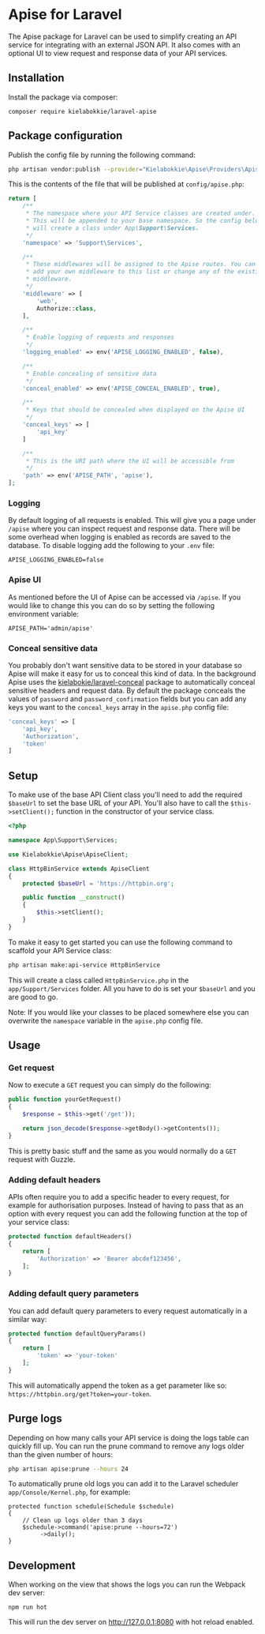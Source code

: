 # Apise for Laravel

The Apise package for Laravel can be used to simplify creating an API service for integrating with an external JSON API. It also comes with an optional UI to view request and response data of your API services.

## Installation

Install the package via composer:

    composer require kielabokkie/laravel-apise

## Package configuration

Publish the config file by running the following command:

```bash
php artisan vendor:publish --provider="Kielabokkie\Apise\Providers\ApiseServiceProvider"
```

This is the contents of the file that will be published at `config/apise.php`:

```php
return [
    /**
     * The namespace where your API Service classes are created under.
     * This will be appended to your base namespace. So the config below
     * will create a class under App\Support\Services.
     */
    'namespace' => 'Support\Services',

    /**
     * These middlewares will be assigned to the Apise routes. You can
     * add your own middleware to this list or change any of the existing
     * middleware.
     */
    'middleware' => [
        'web',
        Authorize::class,
    ],

    /**
     * Enable logging of requests and responses
     */
    'logging_enabled' => env('APISE_LOGGING_ENABLED', false),

    /**
     * Enable concealing of sensitive data
     */
    'conceal_enabled' => env('APISE_CONCEAL_ENABLED', true),

    /**
     * Keys that should be concealed when displayed on the Apise UI
     */
    'conceal_keys' => [
        'api_key'
    ]

    /**
     * This is the URI path where the UI will be accessible from
     */
    'path' => env('APISE_PATH', 'apise'),
];
```

### Logging

By default logging of all requests is enabled. This will give you a page under `/apise` where you can inspect request and response data. There will be some overhead when logging is enabled as records are saved to the database. To disable logging add the following to your `.env` file:

```
APISE_LOGGING_ENABLED=false
```

### Apise UI

As mentioned before the UI of Apise can be accessed via `/apise`. If you would like to change this you can do so by setting the following environment variable:

```
APISE_PATH='admin/apise'
```

### Conceal sensitive data

You probably don't want sensitive data to be stored in your database so Apise will make it easy for us to conceal this kind of data. In the background Apise uses the [kielabokie/laravel-conceal](https://github.com/kielabokkie/laravel-conceal) package to automatically conceal sensitive headers and request data. By default the package conceals the values of `password` and `password_confirmation` fields but you can add any keys you want to the `conceal_keys` array in the `apise.php` config file:

```php
'conceal_keys' => [
    'api_key',
    'Authorization',
    'token'
]
```

## Setup

To make use of the base API Client class you'll need to add the required `$baseUrl` to set the base URL of your API. You'll also have to call the `$this->setClient();` function in the constructor of your service class.

```php
<?php

namespace App\Support\Services;

use Kielabokkie\Apise\ApiseClient;

class HttpBinService extends ApiseClient
{
    protected $baseUrl = 'https://httpbin.org';

    public function __construct()
    {
        $this->setClient();
    }
}
```

To make it easy to get started you can use the following command to scaffold your API Service class:

```bash
php artisan make:api-service HttpBinService
```

This will create a class called `HttpBinService.php` in the `app/Support/Services` folder. All you have to do is set your `$baseUrl` and you are good to go.

Note: If you would like your classes to be placed somewhere else you can overwrite the `namespace` variable in the `apise.php` config file.

## Usage

### Get request

Now to execute a `GET` request you can simply do the following:

```php
public function yourGetRequest()
{
    $response = $this->get('/get'));

    return json_decode($response->getBody()->getContents());
}
```

This is pretty basic stuff and the same as you would normally do a `GET` request with Guzzle.

### Adding default headers

APIs often require you to add a specific header to every request, for example for authorisation purposes. Instead of having to pass that as an option with every request you can add the following function at the top of your service class:

```php
protected function defaultHeaders()
{
    return [
        'Authorization' => 'Bearer abcdef123456',
    ];
}
```

### Adding default query parameters

You can add default query parameters to every request automatically in a similar way:

```php
protected function defaultQueryParams()
{
    return [
        'token' => 'your-token'
    ];
}
```

This will automatically append the token as a get parameter like so: `https://httpbin.org/get?token=your-token`.

## Purge logs

Depending on how many calls your API service is doing the logs table can quickly fill up. You can run the prune command to remove any logs older than the given number of hours:

```bash
php artisan apise:prune --hours 24
```

To automatically prune old logs you can add it to the Laravel scheduler `app/Console/Kernel.php`, for example:

```
protected function schedule(Schedule $schedule)
{
    // Clean up logs older than 3 days
    $schedule->command('apise:prune --hours=72')
         ->daily();
}
```

## Development

When working on the view that shows the logs you can run the Webpack dev server:

```
npm run hot
```

This will run the dev server on http://127.0.0.1:8080 with hot reload enabled.
